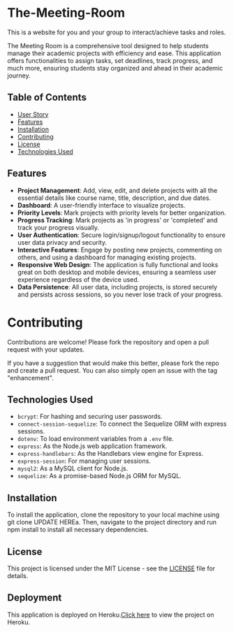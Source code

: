# The-Meeting-Room
This is a website for you and your group to interact/achieve tasks and roles.

The Meeting Room is a comprehensive tool designed to help students manage their academic projects with efficiency and ease. This application offers functionalities to assign tasks, set deadlines, track progress, and much more, ensuring students stay organized and ahead in their academic journey.

## Table of Contents

- [User Story](#user-story)
- [Features](#features)
- [Installation](#installation)
- [Contributing](#contributing)
- [License](#license)
- [Technologies Used](#technologies-used)


## Features

- **Project Management**: Add, view, edit, and delete projects with all the essential details like course name, title, description, and due dates.
- **Dashboard**: A user-friendly interface to visualize projects.
- **Priority Levels**: Mark projects with priority levels for better organization.
- **Progress Tracking**: Mark projects as 'in progress' or 'completed' and track your progress visually.
- **User Authentication**: Secure login/signup/logout functionality to ensure user data privacy and security.
- **Interactive Features**: Engage by posting new projects, commenting on others, and using a dashboard for managing existing projects.
- **Responsive Web Design**: The application is fully functional and looks great on both desktop and mobile devices, ensuring a seamless user experience regardless of the device used.
- **Data Persistence**: All user data, including projects, is stored securely and persists across sessions, so you never lose track of your progress.


# Contributing

Contributions are welcome! Please fork the repository and open a pull request with your updates.

If you have a suggestion that would make this better, please fork the repo and create a pull request. You can also simply open an issue with the tag "enhancement".



## Technologies Used

- `bcrypt`: For hashing and securing user passwords.
- `connect-session-sequelize`: To connect the Sequelize ORM with express sessions.
- `dotenv`: To load environment variables from a `.env` file.
- `express`: As the Node.js web application framework.
- `express-handlebars`: As the Handlebars view engine for Express.
- `express-session`: For managing user sessions.
- `mysql2`: As a MySQL client for Node.js.
- `sequelize`: As a promise-based Node.js ORM for MySQL.

## Installation

To install the application, clone the repository to your local machine using git clone UPDATE HEREa. Then, navigate to the project directory and run npm install to install all necessary dependencies.


## License

This project is licensed under the MIT License - see the [LICENSE](LICENSE) file for details.

## Deployment

This application is deployed on Heroku.[Click here](https://student-project-organizer-f32e9a6cf079.herokuapp.com/) to view the project on Heroku.

